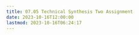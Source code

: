 ```yaml
---
title: 07.05 Technical Synthesis Two Assignment
date: 2023-10-16T12:00:00
lastmod: 2023-10-16T06:24:17
---
```

